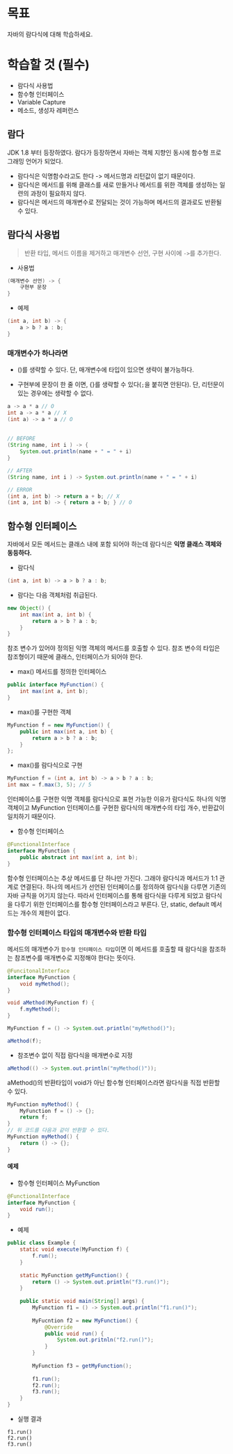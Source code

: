 # 목표

자바의 람다식에 대해 학습하세요.

# 학습할 것 (필수)

* 람다식 사용법
* 함수형 인터페이스
* Variable Capture
* 메소드, 생성자 레퍼런스



## 람다

JDK 1.8 부터 등장하였다. 람다가 등장하면서 자바는 객체 지향인 동시에 함수형 프로그래밍 언어가 되었다.

- 람다식은 익명함수라고도 한다 -> 메서드명과 리턴값이 없기 때문이다.
- 람다식은 메서드를 위해 클래스를 새로 만들거나 메서드를 위한 객체를 생성하는 일련의 과정이 필요하지 않다.
- 람다식은 메서드의 매개변수로 전달되는 것이 가능하며 메서드의 결과로도 반환될 수 있다.

## 람다식 사용법

> 반환 타입, 메서드 이름을 제거하고 매개변수 선언, 구현 사이에 `->`를 추가한다.

- 사용법

```java
(매개변수 선언) -> {
    구현부 문장
}
```

- 예제

```java
(int a, int b) -> {
    a > b ? a : b;
}
```



### 매개변수가 하나라면

- ()를 생략할 수 있다. 단, 매개변수에 타입이 있으면 생략이 불가능하다.

- 구현부에 문장이 한 줄 이면, {}를 생략할 수 있다(`;`을 붙히면 안된다). 단, 리턴문이 있는 경우에는 생략할 수 없다.

```java
a -> a * a // O
int a -> a * a // X
(int a) -> a * a // O
    
    
// BEFORE
(String name, int i ) -> {
    System.out.println(name + " = " + i)
}    

// AFTER
(String name, int i ) -> System.out.println(name + " = " + i)

// ERROR
(int a, int b) -> return a + b; // X
(int a, int b) -> { return a + b; } // O
```



## 함수형 인터페이스

자바에서 모든 메서드는 클래스 내에 포함 되어야 하는데 람다식은 **익명 클래스 객체와 동등하다.**

- 람다식

```java
(int a, int b) -> a > b ? a : b;
```

- 람다는 다음 객체처럼 취급된다.

```java
new Object() {
    int max(int a, int b) {
        return a > b ? a : b;
    }
}
```

참조 변수가 있어야 정의된 익명 객체의 메서드를 호출할 수 있다. 참조 변수의 타입은 참조형이기 때문에 클래스, 인터페이스가 되어야 한다.

- max() 메서드를 정의한 인터페이스

```java
public interface MyFunction() {
    int max(int a, int b);
}
```

- max()를 구현한 객체

```java
MyFunction f = new MyFunction() {
    public int max(int a, int b) {
        return a > b ? a : b;
    }
};
```

- max()를 람다식으로 구현

```java
MyFunction f = (int a, int b) -> a > b ? a : b; 
int max = f.max(3, 5); // 5
```

인터페이스를 구현한 익명 객체를 람다식으로 표현 가능한 이유가 람다식도 하나의 익명 객체이고 MyFunction 인터페이스를 구현한 람다식의 매개변수의 타입 개수, 반환값이 일치하기 때문이다.

- 함수형 인터페이스

```java
@FunctionalInterface
interface MyFunction {
    public abstract int max(int a, int b);
}
```

함수형 인터페이스는 추상 메서드를 단 하나만 가진다. 그래야 람다식과 메서드가 1:1 관계로 연결된다. 하나의 메서드가 선언된 인터페이스를 정의하여 람다식을 다루면 기존의 자바 규칙을 어기지 않는다. 따라서 인터페이스를 통해 람다식을 다루게 되었고 람다식을 다루기 위한 인터페이스를 함수형 인터페이스라고 부른다. 단, static, default 메서드는 개수의 제한이 없다.



### 함수형 인터페이스 타입의 매개변수와 반환 타입

메서드의 매개변수가 `함수형 인터페이스 타입`이면 이 메서드를 호출할 때 람다식을 참조하는 참조변수를 매개변수로 지정해야 한다는 뜻이다.

```java
@FuncitonalInterface
interface MyFunction {
    void myMethod();
}
```

```java
void aMethod(MyFunction f) {
	f.myMethod();
}

MyFunction f = () -> System.out.println("myMethod()");

aMethod(f);
```

- 참조변수 없이 직접 람다식을 매개변수로 지정

```java
aMethod(() -> System.out.println("myMethod()"));
```

aMethod()의 반환타입이 void가 아닌 함수형 인터페이스라면 람다식을 직접 반환할 수 있다.

```java
MyFunction myMethod() {
    MyFunction f = () -> {};
    return f;
}
// 위 코드를 다음과 같이 반환할 수 있다.
MyFunction myMethod() {
    return () -> {};
}
```



#### 예제

- 함수형 인터페이스 MyFunction

```java
@FunctionalInterface
interface MyFunction {
    void run();
}
```

- 예제

```java
public class Example {
    static void execute(MyFunction f) {
        f.run();
    }
    
    static MyFunction getMyFunction() {
        return () -> System.out.println("f3.run()");
    }
    
    public static void main(String[] args) {
        MyFunction f1 = () -> System.out.println("f1.run()");
        
        MyFucntion f2 = new MyFunction() {
            @Override
            public void run() {
                System.out.pritnln("f2.run()");
            }
        }
        
        MyFunction f3 = getMyFunction();
        
        f1.run();
        f2.run();
        f3.run();
    }
}
```

- 실행 결과

```
f1.run()
f2.run()
f3.run()
```

